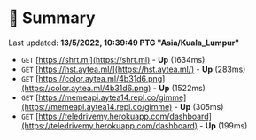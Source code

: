 # 📖 Summary
Last updated: **13/5/2022, 10:39:49 PTG "Asia/Kuala_Lumpur"**

- `GET` [https://shrt.ml](https://shrt.ml) - **Up** (1634ms)
- `GET` [https://hst.aytea.ml/](https://hst.aytea.ml/) - **Up** (283ms)
- `GET` [https://color.aytea.ml/4b31d6.png](https://color.aytea.ml/4b31d6.png) - **Up** (1522ms)
- `GET` [https://memeapi.aytea14.repl.co/gimme](https://memeapi.aytea14.repl.co/gimme) - **Up** (305ms)
- `GET` [https://teledrivemy.herokuapp.com/dashboard](https://teledrivemy.herokuapp.com/dashboard) - **Up** (199ms)
